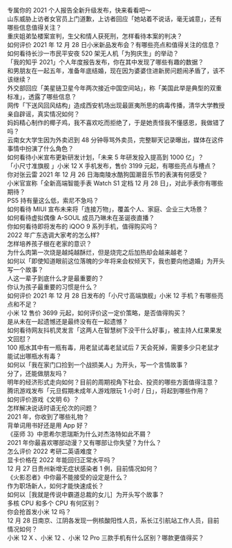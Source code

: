 专属你的 2021 个人报告全新升级发布，快来看看吧～  
山东威胁上访者女官员上门道歉，上访者回应「她站着不说话，毫无诚意」，还有哪些信息值得关注？  
重庆姐弟坠楼案宣判，生父和情人获死刑，怎样看待本案的判决？  
如何评价 2021 年 12 月 28 日小米新品发布会？有哪些亮点和值得关注的信息？  
如何看待长沙一市民平安夜 520 架无人机「为狗庆生」的举动？  
「我的知乎 2021」个人年度报告发布，你在其中发现了哪些有趣的数据？  
和男朋友在一起五年，准备年底结婚，现在因为婆婆住进新房问题闹矛盾了，该不该继续？  
外交部回应「美星链卫星今年两次接近中国空间站」，称「美国此举是典型的双重标准」，透露了哪些信息？  
网传「下送风回风结构」造成西安机场出现最匪夷所思的病毒传播，清华大学教授亲自辟谣，真实情况如何？  
妈妈精心制作的椰子鸡，我不喜欢吃而拒绝了，于是她责怪我不懂感恩，我做错了吗？  
云南女大学生因为外卖迟到 48 分钟辱骂外卖员，完整聊天记录曝出，媒体在这件事情中扮演了什么角色？  
如何看待小米宣布更新研发计划，「未来 5 年研发投入提高到 1000 亿」？  
「小尺寸准旗舰 」小米 12 X 手机发布，售价 3199 元起，有哪些亮点与槽点？  
你对张云雷 2021 年 12 月 26 日海南陵水酷狗国潮音乐节的表演有何感受？  
小米官宣称「全新高端智能手表 Watch S1 定档 12 月 28 日」，对此手表你有哪些期待？  
PS5 持有量这么低，索尼不急吗？  
如何看待 MIUI 宣布未来将「连接万物」，覆盖个人、家庭、企业三大场景？  
如何看待虚拟偶像 A-SOUL 成员乃琳未在圣诞夜直播？  
你如何看待即将发布的 iQOO 9 系列手机，值得购买吗？  
2022 年广东选调大家考的怎么样?  
怎样培养孩子根在老家的意识？  
为什么肉第一次烧是越炖越酥烂，但是烧完之后加热却会越来越老？  
如何以「即使知道眼前这位落魄的少年将来会权倾天下，我也要向他退婚」为开头写一个故事？  
人这一辈子到底什么才是最重要的？  
你认为孩子最重要的习惯是什么？  
如何评价 2021 年 12 月 28 日发布的「小尺寸高端旗舰」小米 12 手机？有哪些亮点和不足？  
小米 12 售价 3699 元起，如何评价这一定价策略，是否值得购买？  
是从未在一起遗憾还是最终没有在一起遗憾？  
如何看待网友抖机灵发言「这两人在智慧树下没干什么好事」，被主持人红果果发文回怼？  
100 瓶水其中有一瓶有毒，用老鼠试毒老鼠试后 7 天会死掉，需要多少只老鼠才能试出哪瓶水有毒？  
如何以「我在家门口捡到一个战损美人」为开头，写一个言情故事？  
分了，还能做朋友吗？  
明年的经济形式走向如何？目前的周期视角下社会、投资的哪些方面值得注意？  
腾讯游戏发布「元旦假期未成年人游戏限玩 1 小时 / 日」，将起到哪些作用？  
如何评价游戏《文明 6》？  
怎样解决说话时语无伦次的问题？  
2021 年，你收到了哪些礼物？  
背单词用书好还是用 App 好？  
《巫师 3》中恩希尔恩瑞斯为什么对杰洛特如此不屑？  
2021 年你最喜欢哪部动漫？又有哪部让你失望？为什么？  
怎么评价 2022 考研二英语难度？  
显卡价格在 2022 年能回归正常水平吗？  
12 月 27 日贵州新增无症状感染者 1 例，目前情况如何？  
《火影忍者》中你最不能接受的设定是什么？  
作为职场新人，如何才能快速成长？  
如何以［我就是传说中霸道总裁的女儿］为开头写个故事？  
多核 CPU 和多个 CPU 有何区别？  
你会抢首发小米 12 吗？  
12 月 28 日南京、江阴各发现一例核酸阳性人员，系长江引航站工作人员，目前情况如何？  
小米 12 X 、小米 12 、小米 12 Pro 三款手机有什么区别？哪款更值得买？  
